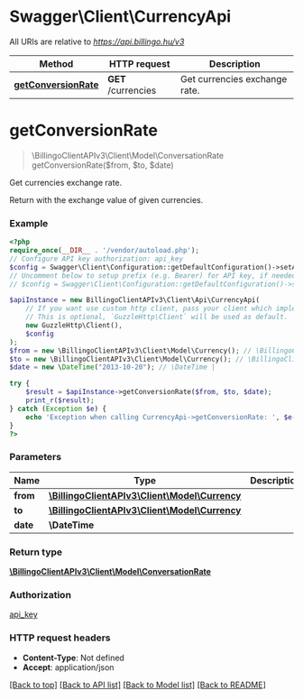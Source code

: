 # Swagger\Client\CurrencyApi

All URIs are relative to *https://api.billingo.hu/v3*

Method | HTTP request | Description
------------- | ------------- | -------------
[**getConversionRate**](CurrencyApi.md#getconversionrate) | **GET** /currencies | Get currencies exchange rate.

# **getConversionRate**
> \BillingoClientAPIv3\Client\Model\ConversationRate getConversionRate($from, $to, $date)

Get currencies exchange rate.

Return with the exchange value of given currencies.

### Example
```php
<?php
require_once(__DIR__ . '/vendor/autoload.php');
// Configure API key authorization: api_key
$config = Swagger\Client\Configuration::getDefaultConfiguration()->setApiKey('X-API-KEY', 'YOUR_API_KEY');
// Uncomment below to setup prefix (e.g. Bearer) for API key, if needed
// $config = Swagger\Client\Configuration::getDefaultConfiguration()->setApiKeyPrefix('X-API-KEY', 'Bearer');

$apiInstance = new BillingoClientAPIv3\Client\Api\CurrencyApi(
    // If you want use custom http client, pass your client which implements `GuzzleHttp\ClientInterface`.
    // This is optional, `GuzzleHttp\Client` will be used as default.
    new GuzzleHttp\Client(),
    $config
);
$from = new \BillingoClientAPIv3\Client\Model\Currency(); // \BillingoClientAPIv3\Client\Model\Currency | 
$to = new \BillingoClientAPIv3\Client\Model\Currency(); // \BillingoClientAPIv3\Client\Model\Currency | 
$date = new \DateTime("2013-10-20"); // \DateTime | 

try {
    $result = $apiInstance->getConversionRate($from, $to, $date);
    print_r($result);
} catch (Exception $e) {
    echo 'Exception when calling CurrencyApi->getConversionRate: ', $e->getMessage(), PHP_EOL;
}
?>
```

### Parameters

Name | Type | Description  | Notes
------------- | ------------- | ------------- | -------------
 **from** | [**\BillingoClientAPIv3\Client\Model\Currency**](../Model/.md)|  |
 **to** | [**\BillingoClientAPIv3\Client\Model\Currency**](../Model/.md)|  |
 **date** | **\DateTime**|  | [optional]

### Return type

[**\BillingoClientAPIv3\Client\Model\ConversationRate**](../Model/ConversationRate.md)

### Authorization

[api_key](../../README.md#api_key)

### HTTP request headers

 - **Content-Type**: Not defined
 - **Accept**: application/json

[[Back to top]](#) [[Back to API list]](../../README.md#documentation-for-api-endpoints) [[Back to Model list]](../../README.md#documentation-for-models) [[Back to README]](../../README.md)

